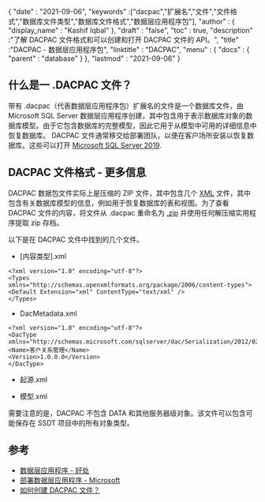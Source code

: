 {
  "date" : "2021-09-06",
  "keywords" :["dacpac","扩展名","文件","文件格式","数据库文件类型","数据库文件格式","数据层应用程序包"],
  "author" : {
    "display_name" : "Kashif Iqbal"
},
  "draft" : "false",
  "toc" : true,
  "description" :"了解 DACPAC 文件格式和可以创建和打开 DACPAC 文件的 API。",
  "title" :"DACPAC - 数据层应用程序包",
  "linktitle" : "DACPAC",
  "menu" : {
    "docs" : {
      "parent" : "database"
}
},
  "lastmod" : "2021-09-06"
}

## 什么是一 .DACPAC 文件？

带有 .dacpac（代表数据层应用程序包）扩展名的文件是一个数据库文件，由 Microsoft SQL Server 数据层应用程序创建，其中包含用于表示数据库对象的数据库模型。由于它包含数据库的完整模型，因此它用于从模型中可用的详细信息中恢复数据库。 DACPAC 文件通常移交给部署团队，以便在客户场所安装以恢复数据库。这些可以打开
[Microsoft SQL Server 2019](https://www.microsoft.com/en-us/sql-server/sql-server-2019).

## DACPAC 文件格式 - 更多信息

DACPAC 数据包文件实际上是压缩的 ZIP 文件，其中包含几个 [XML](/zh/web/xml/) 文件，其中包含有关数据库模型的信息，例如用于恢复数据库的表和视图。为了查看 DACPAC 文件的内容，将文件从 .dacpac 重命名为 [.zip](/zh/compression/zip/) 并使用任何解压缩实用程序提取 zip 存档。

以下是在 DACPAC 文件中找到的几个文件。

* [内容类型].xml
```
<?xml version="1.0" encoding="utf-8"?>
<Types
xmlns="http://schemas.openxmlformats.org/package/2006/content-types">
<Default Extension="xml" ContentType="text/xml" />
</Types>
```
* DacMetadata.xml

```
<?xml version="1.0" encoding="utf-8"?>
<DacType xmlns="http://schemas.microsoft.com/sqlserver/dac/Serialization/2012/02">
<Name>客户关系管理</Name>
<Version>1.0.0.0</Version>
</DacType>
```
* 起源.xml

* 模型.xml

需要注意的是，DACPAC 不包含 DATA 和其他服务器级对象。该文件可以包含可能保存在 SSDT 项目中的所有对象类型。

## 参考

* [数据层应用程序 - 好处](https://learn.microsoft.com/en-us/sql/relational-databases/data-tier-applications/data-tier-applications?view=sql-server-ver15)
* [部署数据层应用程序 - Microsoft](https://learn.microsoft.com/en-us/sql/relational-databases/data-tier-applications/deploy-a-data-tier-application)
* [如何创建 DACPAC 文件？](https://sqlplayer.net/2018/10/how-to-create-dacpac-file/)

